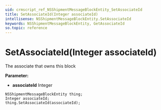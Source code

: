 ```yaml
---
uid: crmscript_ref_NSShipmentMessageBlockEntity_SetAssociateId
title: SetAssociateId(Integer associateId)
intellisense: NSShipmentMessageBlockEntity.SetAssociateId
keywords: NSShipmentMessageBlockEntity, GetAssociateId
so.topic: reference
---
```


# SetAssociateId(Integer associateId)

The associate that owns this block

**Parameter:** 
* **associateId** Integer

```crmscript
NSShipmentMessageBlockEntity thing;
Integer associateId;
thing.SetAssociateId(associateId);
```

